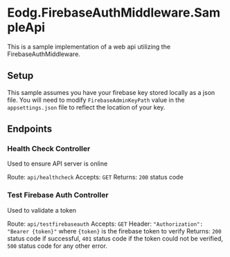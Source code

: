 # Eodg.FirebaseAuthMiddleware.SampleApi

This is a sample implementation of a web api utilizing the FirebaseAuthMiddleware.

## Setup

This sample assumes you have your firebase key stored locally as a json file. 
You will need to modify `FirebaseAdminKeyPath` value in the `appsettings.json` file to reflect the location of your key.

## Endpoints

### Health Check Controller

Used to ensure API server is online

Route: `api/healthcheck`
Accepts: `GET`
Returns: `200` status code

### Test Firebase Auth Controller

Used to validate a token

Route: `api/testfirebaseauth`
Accepts: `GET`
Header: `"Authorization": "Bearer {token}"` where `{token}` is the firebase token to verify
Returns: `200` status code if successful, `401` status code if the token could not be verified, `500` status code for any other error.
